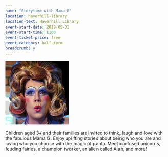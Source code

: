 ```yaml
---
name: "Storytime with Mama G"
location: haverhill-library
location-text: Haverhill Library
event-start-date: 2019-05-31
event-start-time: 1100
event-ticket-price: free
event-category: half-term
breadcrumb: y
---
```


<img src="/images/featured/featured-mama-g.jpg" alt="Mama G" class="custom-br-50 mw-40 {% include /c/img-float-right.html %}" />

Children aged 3+ and their families are invited to think, laugh and love with the fabulous Mama G. Enjoy uplifting stories about being who you are and loving who you choose with the magic of panto. Meet confused unicorns, feuding fairies, a champion twerker, an alien called Alan, and more!
